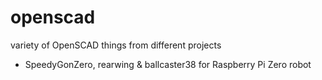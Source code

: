 # openscad
variety of OpenSCAD things from different projects

- SpeedyGonZero, rearwing & ballcaster38 for Raspberry Pi Zero robot
